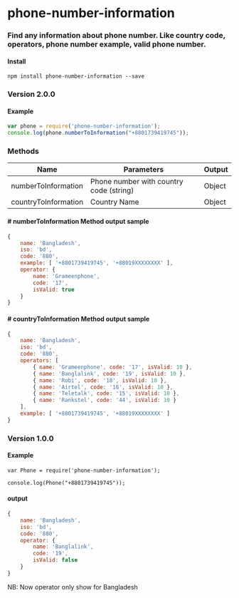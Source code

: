 # phone-number-information

### Find any information about phone number. Like country code, operators, phone number example, valid phone number.


#### Install

```
npm install phone-number-information --save
```

### Version 2.0.0

#### Example

```javascript
var phone = require('phone-number-information');
console.log(phone.numberToInformation("+8801739419745"));
```

### Methods

| Name  | Parameters | Output | 
| ------------- | ------------- | ------------- |
| numberToInformation  | Phone number with country code (string)  | Object |
| countryToInformation  |  Country Name | Object


#### # numberToInformation Method output sample

```javascript
{ 
    name: 'Bangladesh',
    iso: 'bd',
    code: '880',
    example: [ '+8801739419745', '+88019XXXXXXXX' ],
    operator: { 
        name: 'Grameenphone', 
        code: '17', 
        isValid: true 
    } 
}
```

#### # countryToInformation Method output sample
```javascript
{ 
    name: 'Bangladesh',
    iso: 'bd',
    code: '880',
    operators: [ 
        { name: 'Grameenphone', code: '17', isValid: 10 },
        { name: 'Banglalink', code: '19', isValid: 10 },
        { name: 'Robi', code: '18', isValid: 10 },
        { name: 'Airtel', code: '16', isValid: 10 },
        { name: 'Teletalk', code: '15', isValid: 10 },
        { name: 'Rankstel', code: '44', isValid: 10 } 
    ],
    example: [ '+8801739419745', '+88019XXXXXXXX' ]
}
```


### Version 1.0.0

#### Example

```
var Phone = require('phone-number-information');

console.log(Phone("+8801739419745"));
```

#### output

```javascript
{ 
    name: 'Bangladesh',
    iso: 'bd',
    code: '880',
    operator: {
        name: 'Banglalink', 
        code: '19',
        isValid: false 
    } 
}
```

NB: Now operator only show for Bangladesh
